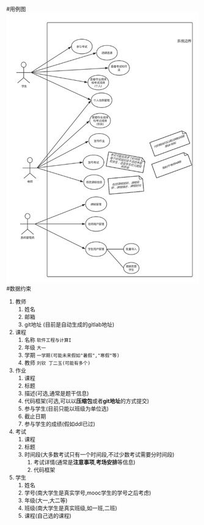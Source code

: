 #用例图
![](/UseCaseDiagram.png)
#数据约束
1. 教师
    1. 姓名 
    2. 邮箱
    3. git地址 (目前是自动生成的gitlab地址)
2. 课程
    1. 名称 `软件工程与计算I`
    2. 年级 `大一`
    3. 学期 `一学期(可能未来假如"暑假","寒假"等)`
    4. 教师 `刘钦 丁二玉(可能有多个)`
3. 作业
    1. 课程
    3. 标题
    4. 描述(可选,通常是题干信息)
    5. 代码框架(可选,可以以**压缩包**或者**git地址**的方式提交)
    6. 参与学生(目前只能以班级为单位选)
    7. 截止日期
    8. 参与学生的成绩(假如ddl已过)
4. 考试
    1. 课程
    2. 标题
    3. 时间段(大多数考试只有一个时间段,不过少数考试需要分时间段)
        1. 考试详情(通常是**注意事项**,**考场安排**等信息)
        2. 代码框架
4. 学生
    1. 姓名
    2. 学号(南大学生是真实学号,mooc学生的学号之后考虑)
    3. 年级(大一,大二等)
    4. 班级(南大学生是真实班级,如一班,二班)
    5. 课程(自己选的课程)

    